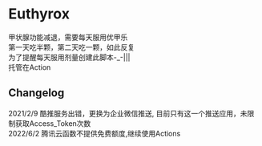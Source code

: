 # Euthyrox
甲状腺功能减退，需要每天服用优甲乐  
第一天吃半颗，第二天吃一颗，如此反复  
为了提醒每天服用剂量创建此脚本-_-|||   
托管在Action

## Changelog
2021/2/9 酷推服务出错，更换为企业微信推送, 目前只有这一个推送应用，未限制获取Access_Token次数  
2022/6/2 腾讯云函数不提供免费额度,继续使用Actions
